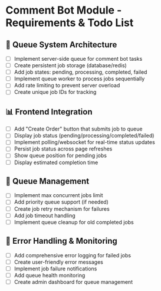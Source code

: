# Comment Bot Module - Requirements & Todo List

## 🔄 Queue System Architecture
- [ ] Implement server-side queue for comment bot tasks
- [ ] Create persistent job storage (database/redis)
- [ ] Add job states: pending, processing, completed, failed
- [ ] Implement queue worker to process jobs sequentially
- [ ] Add rate limiting to prevent server overload
- [ ] Create unique job IDs for tracking

## 📊 Frontend Integration
- [ ] Add "Create Order" button that submits job to queue
- [ ] Display job status (pending/processing/completed/failed)
- [ ] Implement polling/websocket for real-time status updates
- [ ] Persist job status across page refreshes
- [ ] Show queue position for pending jobs
- [ ] Display estimated completion time

## 🚦 Queue Management
- [ ] Implement max concurrent jobs limit
- [ ] Add priority queue support (if needed)
- [ ] Create job retry mechanism for failures
- [ ] Add job timeout handling
- [ ] Implement queue cleanup for old completed jobs

## 🐛 Error Handling & Monitoring
- [ ] Add comprehensive error logging for failed jobs
- [ ] Create user-friendly error messages
- [ ] Implement job failure notifications
- [ ] Add queue health monitoring
- [ ] Create admin dashboard for queue management